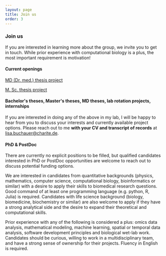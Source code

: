```yaml
---
layout: page
title: Join us
order: 3
---
```


### Join us

If you are interested in learning more about the group, we invite you to get in touch. While prior experience with computational biology is a plus, the most important requirement is motivation!

#### Current openings

[MD (Dr. med.) thesis project](https://libuchauer.github.io/MD24)  

[M. Sc. thesis project](https://libuchauer.github.io/MSc2412)

#### Bachelor's theses, Master's theses, MD theses, lab rotation projects, internships
If you are interested in doing any of the above in my lab, I will be happy to hear from you to discuss your interests and currently available project options. Please reach out to me __with your CV and transcript of records__ at [lisa.buchauer@charite.de](mailto:lisa.buchauer@charite.de). 

#### PhD & PostDoc

There are currently no explicit positions to be filled, but qualified candidates interested in PhD or PostDoc opportunities are welcome to reach out to discuss potential funding options.  

We are interested in candidates from quantitative backgrounds (physics, mathematics, computer science, computational biology, bioinformatics or similar) with a desire to apply their skills to biomedical research questions. Good command of at least one programming language (e.g. python, R, Julia) is required. Candidates with life science background (biology, biomedicine, biochemistry or similar) are also welcome to apply if they have a strong analytical side and the desire to expand their theoretical and computational skills.  

Prior experience with any of the following is considered a plus: omics data analysis, mathematical modeling, machine learning, spatial or temporal data analysis, software development principles and biological wet-lab work. Candidates should be curious, willing to work in a multidisciplinary team, and have a strong sense of ownership for their projects. Fluency in English is required.






